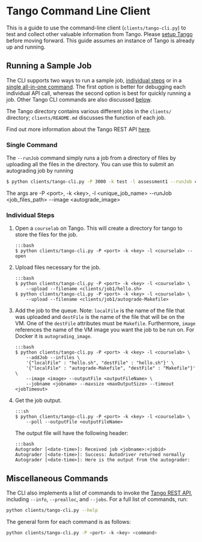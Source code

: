 # Tango Command Line Client

This is a guide to use the command-line client (`clients/tango-cli.py`) to test and collect other valuable information from Tango. Please [setup Tango](/installation/tango) before moving forward. This guide assumes an instance of Tango is already up and running.

## Running a Sample Job

The CLI supports two ways to run a sample job, [individual steps](/tango-cli/#individual-steps) or in a [single all-in-one command](/tango-cli/#single-command). The first option is better for debugging each individual API call, whereas the second option is best for quickly running a job. Other Tango CLI commands are also discussed [below](/tango-cli/#miscellaneous-commands).

The Tango directory contains various different jobs in the `clients/` directory; `clients/README.md` discusses the function of each job.

Find out more information about the Tango REST API [here](/tango-rest/).

### Single Command

The `--runJob` command simply runs a job from a directory of files by uploading all the files in the directory. You can use this to submit an autograding job by running

```bash
$ python clients/tango-cli.py -P 3000 -k test -l assessment1 --runJob clients/job1/ --image autograding_image
```

The args are -P <port\>, -k <key\>, -l <unique_job_name\> --runJob <job_files_path\> --image <autograde_image\>

### Individual Steps

1.  Open a `courselab` on Tango. This will create a directory for tango to store the files for the job.

        :::bash
        $ python clients/tango-cli.py -P <port> -k <key> -l <courselab> --open

2.  Upload files necessary for the job.

        :::bash
        $ python clients/tango-cli.py -P <port> -k <key> -l <courselab> \
            --upload --filename <clients/job1/hello.sh>
        $ python clients/tango-cli.py -P <port> -k <key> -l <courselab> \
            --upload --filename <clients/job1/autograde-Makefile>

3.  Add the job to the queue. Note: `localFile` is the name of the file that was uploaded and `destFile` is the name of the file that will be on the VM. One of the `destFile` attributes must be `Makefile`. Furthermore, `image` references the name of the VM image you want the job to be run on. For Docker it is `autograding_image`.

        :::bash
        $ python clients/tango-cli.py -P <port> -k <key> -l <courselab> \
            --addJob --infiles \
            '{"localFile" : "hello.sh", "destFile" : "hello.sh"}' \
            '{"localFile" : "autograde-Makefile", "destFile" : "Makefile"}' \
            --image <image> --outputFile <outputFileName> \
            --jobname <jobname> --maxsize <maxOutputSize> --timeout <jobTimeout>

4.  Get the job output.

        :::sh
        $ python clients/tango-cli.py -P <port> -k <key> -l <courselab> \
            --poll --outputFile <outputFileName>

    The output file will have the following header:

        :::bash
        Autograder [<date-time>]: Received job <jobname>:<jobid>
        Autograder [<date-time>]: Success: Autodriver returned normally
        Autograder [<date-time>]: Here is the output from the autograder:

## Miscellaneous Commands

The CLI also implements a list of commands to invoke the [Tango REST API](/tango-rest/), including `--info`, `--prealloc`, and `--jobs`. For a full list of commands, run:

```bash
python clients/tango-cli.py --help
```

The general form for each command is as follows:

```bash
python clients/tango-cli.py -P <port> -k <key> <command>
```

